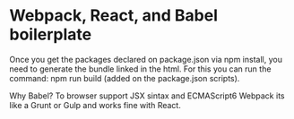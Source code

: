 # Webpack, React, and Babel boilerplate

Once you get the packages declared on package.json via npm install, 
you need to generate the bundle linked in the html. For this you can run the command: npm run build (added on the package.json scripts).

Why Babel? To browser support JSX sintax and ECMAScript6
Webpack its like a Grunt or Gulp and works fine with React.

